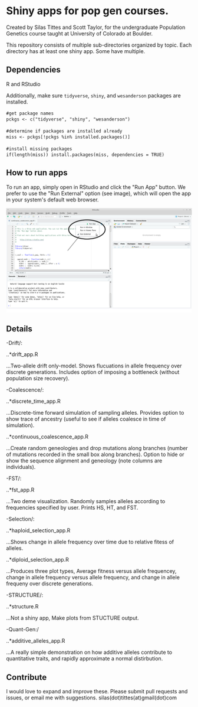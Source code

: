 Shiny apps for pop gen courses. 
======================================

Created by Silas Tittes and Scott Taylor, for the undergraduate Population Genetics course taught at University of Colorado at Boulder. 
 
This repository consists of multiple sub-directories organized by topic. Each directory has at least one shiny app. Some have multiple. 

Dependencies
-----------

R and RStudio

Additionally, make sure `tidyverse`, `shiny`, and `wesanderson` packages are installed.

```
#get package names
pckgs <- c("tidyverse", "shiny", "wesanderson")

#determine if packages are installed already
miss <- pckgs[!pckgs %in% installed.packages()]

#install missing packages
if(length(miss)) install.packages(miss, dependencies = TRUE)
```

How to run apps
---------------

To run an app, simply open in RStudio and click the "Run App" button. We prefer to use the "Run External" option (see image), which will open the app in your system's default web browser.

![shiny_pic](shiny_run_pic.png)


Details
-------

-Drift/:

..*drift_app.R
		
...Two-allele drift only-model. Shows flucuations in allele frequency over discrete generations. Includes option of imposing a bottleneck (without population size recovery).


-Coalescence/: 

..*discrete_time_app.R

...Discrete-time forward simulation of sampling alleles. Provides option to show trace of ancestry (useful to see if alleles coalesce in time of simulation).

..*continuous_coalescence_app.R
	
...Create random geneologies and drop mutations along branches (number of mutations recorded in the small box along branches). Option to hide or show the sequence alignment and geneology (note columns are individuals). 


-FST/:
	
..*fst_app.R

...Two deme visualization. Randomly samples alleles according to frequencies specified by user. Prints HS, HT, and FST. 

-Selection/:

..*haploid_selection_app.R
	
...Shows change in allele frequency over time due to relative fitess of alleles.

..*diploid_selection_app.R

...Produces three plot types, Average fitness versus allele frequencey, change in allele frequency versus allele frequency, and change in allele frequeny over discrete generations.

-STRUCTURE/:

..*structure.R

...Not a shiny app, Make plots from STUCTURE output.

-Quant-Gen:/

..*additive_alleles_app.R

...A really simple demonstration on how additive alleles contribute to quantitative traits, and rapidly approximate a normal distirbution.

Contribute
---------

I would love to expand and improve these. Please submit pull requests and issues, or email me with suggestions. 
silas(dot)tittes(at)gmail(dot)com

